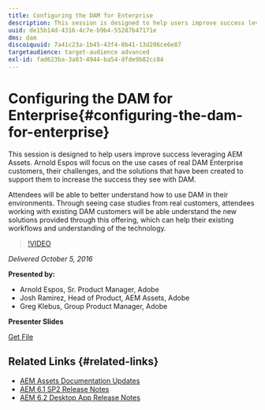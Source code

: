 ```yaml
---
title: Configuring the DAM for Enterprise
description: This session is designed to help users improve success leveraging AEM Assets. Arnold Espos will focus on the use cases of real DAM Enterprise customers, their challenges, and the solutions that have been created to support them to increase the success they see with DAM.   Attendees will be able to better understand how to use DAM in their environments. Through seeing case studies from real customers, attendees working with existing DAM customers will be able understand the new solutions provided through this offering, which can help their existing workflows and understanding of the technology.
uuid: de15b14d-4316-4c7e-b9b4-55287b47171e
dms: dam
discoiquuid: 7a41c23a-1b45-43f4-8b41-13d206ce6e87
targetaudience: target-audience advanced
exl-id: fad623ba-3a83-4944-ba54-dfde9b82cc84
---
```

# Configuring the DAM for Enterprise{#configuring-the-dam-for-enterprise}

This session is designed to help users improve success leveraging AEM Assets. Arnold Espos will focus on the use cases of real DAM Enterprise customers, their challenges, and the solutions that have been created to support them to increase the success they see with DAM.   

Attendees will be able to better understand how to use DAM in their environments. Through seeing case studies from real customers, attendees working with existing DAM customers will be able understand the new solutions provided through this offering, which can help their existing workflows and understanding of the technology.

>[!VIDEO](https://video.tv.adobe.com/v/19298/?quality=9)

*Delivered October 5, 2016*

**Presented by:**

* Arnold Espos, Sr. Product Manager, Adobe
* Josh Ramirez, Head of Product, AEM Assets, Adobe
* Greg Klebus, Group Product Manager, Adobe

**Presenter Slides**

[Get File](assets/assets-webinar-oct5final.pdf)

## Related Links {#related-links}

* [AEM Assets Documentation Updates](https://docs.adobe.com/content/docs/en/aem/recent-documentation-updates.html)
* [AEM 6.1 SP2 Release Notes](https://docs.adobe.com/docs/en/aem/6-1/release-notes-sp2.html)
* [AEM 6.2 Desktop App Release Notes](https://docs.adobe.com/docs/en/aem/6-2/desktop-app-release-notes.html)